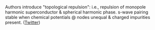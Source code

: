 
Authors introduce "topological repulsion": i.e., repulsion of monopole harmonic superconductor & spherical harmonic phase. s-wave pairing stable when chemical potentials @ nodes unequal & charged impurities present. ([Twitter](https://twitter.com/JoshuahHeath/status/1287784228520943616))
